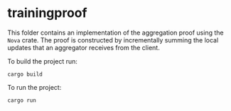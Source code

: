 # trainingproof


This folder contains an implementation of the aggregation proof using the `Nova` crate. The proof is constructed by incrementally summing the local updates that an aggregator receives from the client.

To build the project run:
```
cargo build
```
To run the project:
```
cargo run
```
